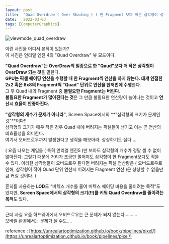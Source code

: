 ```yaml
---
layout: post
title:  "Quad Overdraw ( Over Shading ) ( 한 Fragment 보다 작은 삼각형이 성능면에서 문제가 되는 이유 )"
date:   2022-03-03
tags: [ComputerGraphics]
---
```


![viewmode_quad_overdraw](https://user-images.githubusercontent.com/33873804/156515043-c367689f-b287-4735-9e64-90195cd3192f.jpg)        

이런 사진을 어디서 본적이 있는가?       
이 사진은 언리얼 엔진 4의 "Quad Overdraw" 뷰 모드이다.              

**"Quad Overdraw"는 OverDraw의 일종으로 한 "Qaud"보다 더 작은 삼각형이 OverDraw 되는 것**을 말한다.                     
**GPU는 픽셀 쉐이딩 연산을 수행할 때 한 Fragment씩 연산을 하지 않는다. 대걔 인접한 2x2 혹은 8x8의 Fragment씩 "Quad" 단위로 연산을 한꺼번에 수행**한다.               
그 후 Quad 내의 Fragment 중 **불필요한 Fragment는 버린다.**                     
**불필요한 Fragment가 많아진다는 것**은 그 만큼 불필요한 연산량이 늘어나는 것이고 **연산시 효율이 안좋아진다.**               
            
**"삼각형의 개수가 문제가 아니라"**, Screen Space에서의 **"삼각형의 크기가 문제인 것"**이다!!              
삼각형의 크기가 매우 작은 경우 Quad 내에 버려지는 픽셀들이 생기고 이는 곧 연산의 비효율성을 의미한다.            
여기서 오버드로우까지 발생한다고 생각을 해보아라. 상상하기도 싫다....       

( 요즘 나오는 게임들 ( 특히 언리얼 엔진5 )만 보아도 삼각형의 개수가 정말 셀 수 없이 많아진다. 그렇기 때문에 거리가 조금만 멀어져도 삼각형이 한 Fragment보다도 작을 수 있다. 이러한 삼각형들이 오버드로우 된다면 버려지는 픽셀 연산량은 ( 오버드로우로 인해, 삼각형이 작아 Quad 단위 연산시 버려지는 Fragment 연산 )은 상상할 수 없을만큼 커질 것이다. )                            

흔히들 사용하는 **LOD**도 "버텍스 개수를 줄여 버텍스 쉐이딩 비용을 줄이려는 목적"도 있지만, **Screen Space에서의 삼각형의 크기(!!)를 키워 Quad Overdraw를 줄이려는 목적**도 있다.                             
              
-----------------------------          
              
근데 사실 요즘 하드웨어에서 오버드로우는 큰 문제가 되지 않는다..........               
모바일 환경에서는 문제가 될 수도....             
                      
                  
reference : [https://unrealartoptimization.github.io/book/pipelines/pixel/](https://unrealartoptimization.github.io/book/pipelines/pixel/)                       
